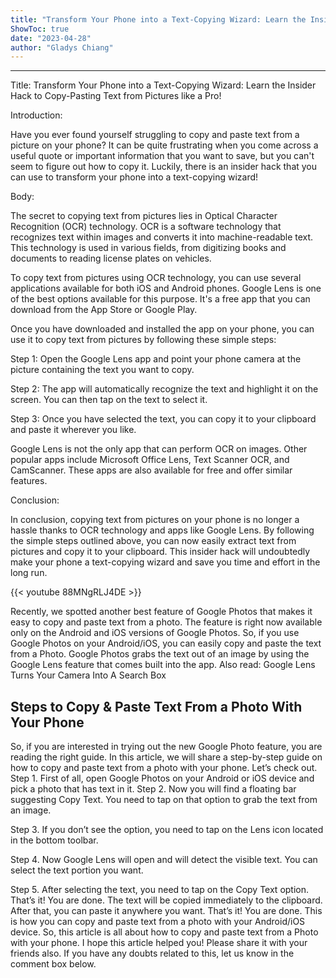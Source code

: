 ```yaml
---
title: "Transform Your Phone into a Text-Copying Wizard: Learn the Insider Hack to Copy-Pasting Text from Pictures like a Pro!"
ShowToc: true 
date: "2023-04-28"
author: "Gladys Chiang"
---
```

*****
Title: Transform Your Phone into a Text-Copying Wizard: Learn the Insider Hack to Copy-Pasting Text from Pictures like a Pro!

Introduction:

Have you ever found yourself struggling to copy and paste text from a picture on your phone? It can be quite frustrating when you come across a useful quote or important information that you want to save, but you can't seem to figure out how to copy it. Luckily, there is an insider hack that you can use to transform your phone into a text-copying wizard!

Body:

The secret to copying text from pictures lies in Optical Character Recognition (OCR) technology. OCR is a software technology that recognizes text within images and converts it into machine-readable text. This technology is used in various fields, from digitizing books and documents to reading license plates on vehicles.

To copy text from pictures using OCR technology, you can use several applications available for both iOS and Android phones. Google Lens is one of the best options available for this purpose. It's a free app that you can download from the App Store or Google Play. 

Once you have downloaded and installed the app on your phone, you can use it to copy text from pictures by following these simple steps:

Step 1: Open the Google Lens app and point your phone camera at the picture containing the text you want to copy.

Step 2: The app will automatically recognize the text and highlight it on the screen. You can then tap on the text to select it.

Step 3: Once you have selected the text, you can copy it to your clipboard and paste it wherever you like.

Google Lens is not the only app that can perform OCR on images. Other popular apps include Microsoft Office Lens, Text Scanner OCR, and CamScanner. These apps are also available for free and offer similar features.

Conclusion:

In conclusion, copying text from pictures on your phone is no longer a hassle thanks to OCR technology and apps like Google Lens. By following the simple steps outlined above, you can now easily extract text from pictures and copy it to your clipboard. This insider hack will undoubtedly make your phone a text-copying wizard and save you time and effort in the long run.

{{< youtube 88MNgRLJ4DE >}} 



Recently, we spotted another best feature of Google Photos that makes it easy to copy and paste text from a photo. The feature is right now available only on the Android and iOS versions of Google Photos.
So, if you use Google Photos on your Android/iOS, you can easily copy and paste the text from a Photo. Google Photos grabs the text out of an image by using the Google Lens feature that comes built into the app.
Also read: Google Lens Turns Your Camera Into A Search Box

 
## Steps to Copy & Paste Text From a Photo With Your Phone


So, if you are interested in trying out the new Google Photo feature, you are reading the right guide. In this article, we will share a step-by-step guide on how to copy and paste text from a photo with your phone. Let’s check out.
Step 1. First of all, open Google Photos on your Android or iOS device and pick a photo that has text in it.
Step 2. Now you will find a floating bar suggesting Copy Text. You need to tap on that option to grab the text from an image.

Step 3. If you don’t see the option, you need to tap on the Lens icon located in the bottom toolbar.

Step 4. Now Google Lens will open and will detect the visible text. You can select the text portion you want.

Step 5. After selecting the text, you need to tap on the Copy Text option.
That’s it! You are done. The text will be copied immediately to the clipboard. After that, you can paste it anywhere you want.
That’s it! You are done. This is how you can copy and paste text from a photo with your Android/iOS device.
So, this article is all about how to copy and paste text from a Photo with your phone. I hope this article helped you! Please share it with your friends also. If you have any doubts related to this, let us know in the comment box below.





